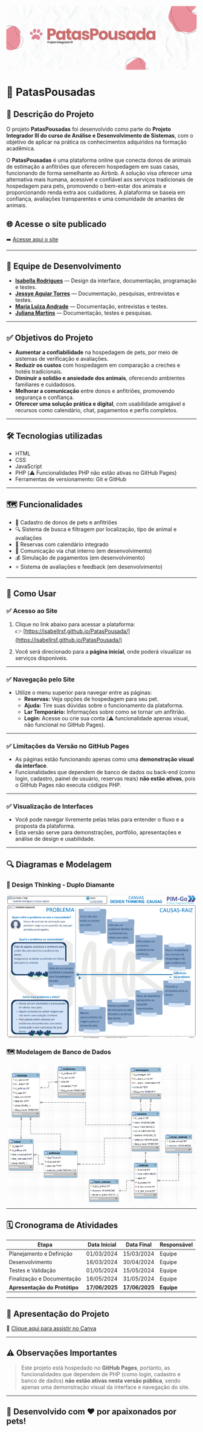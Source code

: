 <p align="center">
  <img src="assets/banner-pataspousadas.jpg" alt="Banner do PatasPousadas">
</p>

# 🐾 PatasPousadas

## 📌 Descrição do Projeto

O projeto **PatasPousadas** foi desenvolvido como parte do **Projeto Integrador III do curso de Análise e Desenvolvimento de Sistemas**, com o objetivo de aplicar na prática os conhecimentos adquiridos na formação acadêmica.

O **PatasPousadas** é uma plataforma online que conecta donos de animais de estimação a anfitriões que oferecem hospedagem em suas casas, funcionando de forma semelhante ao Airbnb. A solução visa oferecer uma alternativa mais humana, acessível e confiável aos serviços tradicionais de hospedagem para pets, promovendo o bem-estar dos animais e proporcionando renda extra aos cuidadores. A plataforma se baseia em confiança, avaliações transparentes e uma comunidade de amantes de animais.

## 🌐 Acesse o site publicado

➡️ [Acesse aqui o site](https://isabellrsf.github.io/PatasPousada/)  

---

## 👥 Equipe de Desenvolvimento

- [**Isabella Rodrigues**](https://www.linkedin.com/in/isabella-rodrigues-7486642a7/) — Design da interface, documentação, programação e testes.  
- [**Jessye Aguiar Torres**](https://www.linkedin.com/in/jessye-aguiar-torres-75628330b/) — Documentação, pesquisas, entrevistas e testes.  
- [**Maria Luiza Andrade**](https://www.linkedin.com/in/maria-luiza-concei%C3%A7%C3%A3o-da-silva-andrade-b95b21324) — Documentação, entrevistas e testes.  
- [**Juliana Martins**](https://www.linkedin.com/in/julianamaferr) — Documentação, testes e pesquisas.

---

## ✅ Objetivos do Projeto

- **Aumentar a confiabilidade** na hospedagem de pets, por meio de sistemas de verificação e avaliações.
- **Reduzir os custos** com hospedagem em comparação a creches e hotéis tradicionais.
- **Diminuir a solidão e ansiedade dos animais**, oferecendo ambientes familiares e cuidadosos.
- **Melhorar a comunicação** entre donos e anfitriões, promovendo segurança e confiança.
- **Oferecer uma solução prática e digital**, com usabilidade amigável e recursos como calendário, chat, pagamentos e perfis completos.

---

## 🛠 Tecnologias utilizadas

- HTML  
- CSS  
- JavaScript  
- PHP (⚠️ Funcionalidades PHP não estão ativas no GitHub Pages)  
- Ferramentas de versionamento: Git e GitHub  

---

## 🗺 Funcionalidades

- 🐶 Cadastro de donos de pets e anfitriões  
- 🔍 Sistema de busca e filtragem por localização, tipo de animal e avaliações  
- 📅 Reservas com calendário integrado  
- 💬 Comunicação via chat interno (em desenvolvimento)  
- 💰 Simulação de pagamentos (em desenvolvimento)  
- ⭐ Sistema de avaliações e feedback (em desenvolvimento)  

---

## 🚀 Como Usar

### ✅ Acesso ao Site
1. Clique no link abaixo para acessar a plataforma:  
👉 [https://isabellrsf.github.io/PatasPousada/](https://isabellrsf.github.io/PatasPousada/)

2. Você será direcionado para a **página inicial**, onde poderá visualizar os serviços disponíveis.

---

### ✅ Navegação pelo Site
- Utilize o menu superior para navegar entre as páginas:
  - **Reservas:** Veja opções de hospedagem para seu pet.
  - **Ajuda:** Tire suas dúvidas sobre o funcionamento da plataforma.
  - **Lar Temporário:** Informações sobre como se tornar um anfitrião.
  - **Login:** Acesse ou crie sua conta (⚠️ funcionalidade apenas visual, não funcional no GitHub Pages).

---

### ✅ Limitações da Versão no GitHub Pages
- As páginas estão funcionando apenas como uma **demonstração visual da interface**.
- Funcionalidades que dependem de banco de dados ou back-end (como login, cadastro, painel de usuário, reservas reais) **não estão ativas**, pois o GitHub Pages não executa códigos PHP.

---

### ✅ Visualização de Interfaces
- Você pode navegar livremente pelas telas para entender o fluxo e a proposta da plataforma.
- Esta versão serve para demonstrações, portfólio, apresentações e análise de design e usabilidade.

---

## 🔍 Diagramas e Modelagem

### 🧠 Design Thinking - Duplo Diamante
![Design Thinking](https://github.com/isabellrsf/PatasPousada/blob/main/assets/DesignThinking.png)

### 🗺️ Modelagem de Banco de Dados
![Banco de Dados](https://github.com/isabellrsf/PatasPousada/blob/main/assets/Bancodedados.png)

---

## 🗓️ Cronograma de Atividades

| Etapa                          | Data Inicial | Data Final   | Responsável |
|---------------------------------|--------------|--------------|-------------|
| Planejamento e Definição        | 01/03/2024   | 15/03/2024   | Equipe      |
| Desenvolvimento                 | 16/03/2024   | 30/04/2024   | Equipe      |
| Testes e Validação              | 01/05/2024   | 15/05/2024   | Equipe      |
| Finalização e Documentação      | 16/05/2024   | 31/05/2024   | Equipe      |
| **Apresentação do Protótipo**   | **17/06/2025** | **17/06/2025** | **Equipe** |

---

## 🎥 Apresentação do Projeto

🔗 [Clique aqui para assistir no Canva](https://www.canva.com/design/DAGSK2yjaeo/mgvhpMt38Mw3bmdVStndIQ/edit?utm_content=DAGSK2yjaeo&utm_campaign=designshare&utm_medium=link2&utm_source=sharebutton)

---

## ⚠️ Observações Importantes

> Este projeto está hospedado no **GitHub Pages**, portanto, as funcionalidades que dependem de PHP (como login, cadastro e banco de dados) **não estão ativas nesta versão pública**, sendo apenas uma demonstração visual da interface e navegação do site.

---

## 🐾 Desenvolvido com ❤️ por apaixonados por pets!
